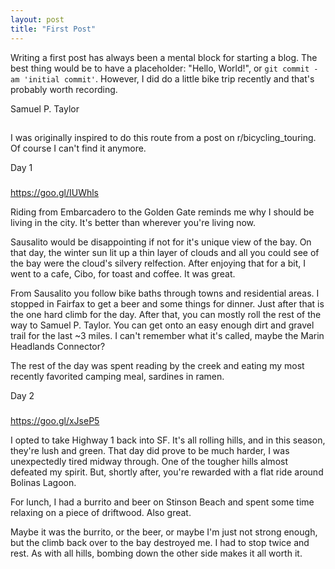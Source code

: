 ```yaml
---
layout: post
title: "First Post"
---
```


Writing a first post has always been a mental block for starting a blog.
The best thing would be to have a placeholder: "Hello, World!", or `git
commit -am 'initial commit'`. However, I did do a little bike trip
recently and that's probably worth recording.

Samuel P. Taylor
##

I was originally inspired to do this route from a post on
r/bicycling_touring. Of course I can't find it anymore.

Day 1
###

https://goo.gl/IUWhls

Riding from Embarcadero to the Golden Gate reminds me why I should be
living in the city. It's better than wherever you're living now.

Sausalito would be disappointing if not for it's unique view of the bay.
On that day, the winter sun lit up a thin layer of clouds and all you
could see of the bay were the cloud's silvery relfection. After enjoying
that for a bit, I went to a cafe, Cibo, for toast and coffee. It was
great.

From Sausalito you follow bike baths through towns and residential
areas. I stopped in Fairfax to get a beer and some things for dinner.
Just after that is the one hard climb for the day. After that, you can
mostly roll the rest of the way to Samuel P. Taylor. You can get onto an
easy enough dirt and gravel trail for the last ~3 miles. I can't
remember what it's called, maybe the Marin Headlands Connector?

The rest of the day was spent reading by the creek and eating my most
recently favorited camping meal, sardines in ramen.

Day 2
###

https://goo.gl/xJseP5

I opted to take Highway 1 back into SF. It's all rolling hills, and in
this season, they're lush and green. That day did prove to be much
harder, I was unexpectedly tired midway through. One of the tougher
hills almost defeated my spirit. But, shortly after, you're rewarded
with a flat ride around Bolinas Lagoon.

For lunch, I had a burrito and beer on Stinson Beach and spent some time
relaxing on a piece of driftwood. Also great.

Maybe it was the burrito, or the beer, or maybe I'm just not strong
enough, but the climb back over to the bay destroyed me. I had to stop
twice and rest. As with all hills, bombing down the other side makes it
all worth it.
